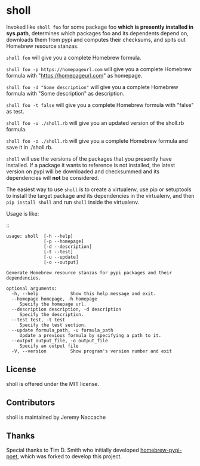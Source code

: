 sholl
==================

Invoked like ``sholl foo`` for some package foo **which is presently
installed in sys.path**, determines which packages foo and its
dependents depend on, downloads them from pypi and computes their
checksums, and spits out Homebrew resource stanzas.

``sholl foo`` will give you a complete Homebrew formula.

``sholl foo -p https://homepageurl.com`` will give you a complete Homebrew formula with "https://homepageurl.com" as homepage.

``sholl foo -d "Some description"`` will give you a complete Homebrew formula with "Some description" as description.

``sholl foo -t false`` will give you a complete Homebrew formula with "false" as test.

``sholl foo -u ./sholl.rb`` will give you an updated version of the sholl.rb formula.

``sholl foo -o ./sholl.rb`` will give you a complete Homebrew formula and save it in ./sholl.rb.

``sholl`` will use the versions of the packages that you presently have
installed. If a package it wants to reference is not installed, the
latest version on pypi will be downloaded and checksummed and its
dependencies will **not** be considered.

The easiest way to use ``sholl`` is to create a virtualenv, use pip or
setuptools to install the target package and its dependencies in the
virtualenv, and then ``pip install sholl`` and run ``sholl``
inside the virtualenv.

Usage is like:

::

    usage: sholl  [-h --help] 
                  [-p --homepage] 
                  [-d --description] 
                  [-t --test]
                  [-u --update]
                  [-o --output]

    Generate Homebrew resource stanzas for pypi packages and their dependencies.

    optional arguments:
      -h, --help            Show this help message and exit.
      --homepage homepage, -h homepage
         Specify the homepage url.
      --description description, -d description
         Specify the description.
      --test test, -t test
         Specify the test section.
      --update formula_path, -u formula_path
         Update a previous formula by specifying a path to it.
      --output output_file, -o output_file
         Specify an output file
      -V, --version         Show program's version number and exit

License
-------

sholl is offered under the MIT license.

Contributors
------------

sholl is maintained by Jeremy Naccache

Thanks
------

Special thanks to Tim D. Smith who initially developed [homebrew-pypi-poet](https://github.com/tdsmith/homebrew-pypi-poet), which was forked to develop this project.
